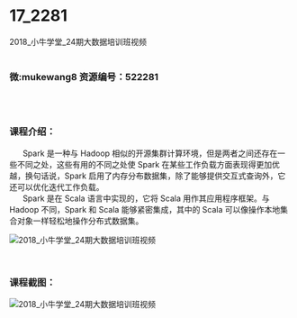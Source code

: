 # 17_2281
2018_小牛学堂_24期大数据培训班视频
<br/></br>
<h3>微:mukewang8 资源编号：522281</h3>
<br/></br>
<h3>课程介绍：</h3>
<div class="para">&nbsp;&nbsp;&nbsp;&nbsp;&nbsp; Spark 是一种与 Hadoop 相似的开源集群计算环境，但是两者之间还存在一些不同之处，这些有用的不同之处使 Spark 在某些工作负载方面表现得更加优越，换句话说，Spark 启用了内存分布数据集，除了能够提供交互式查询外，它还可以优化迭代工作负载。</div>
<div class="para">&nbsp;&nbsp;&nbsp;&nbsp;&nbsp; Spark 是在 Scala 语言中实现的，它将 Scala 用作其应用程序框架。与 Hadoop 不同，Spark 和 Scala 能够紧密集成，其中的 Scala 可以像操作本地集合对象一样轻松地操作分布式数据集。</div>
<p><img src="https://www.ko996.com/wp-content/uploads/img/2018/04/2-75-300x189.png" alt="2018_小牛学堂_24期大数据培训班视频"></p>
<p>&nbsp;</p>
<div class="info-desc">
<h3>课程截图：</h3>
<p><img src="https://www.ko996.com/wp-content/uploads/img/2018/04/3-88.png" alt="2018_小牛学堂_24期大数据培训班视频"></p>


			
</div>
